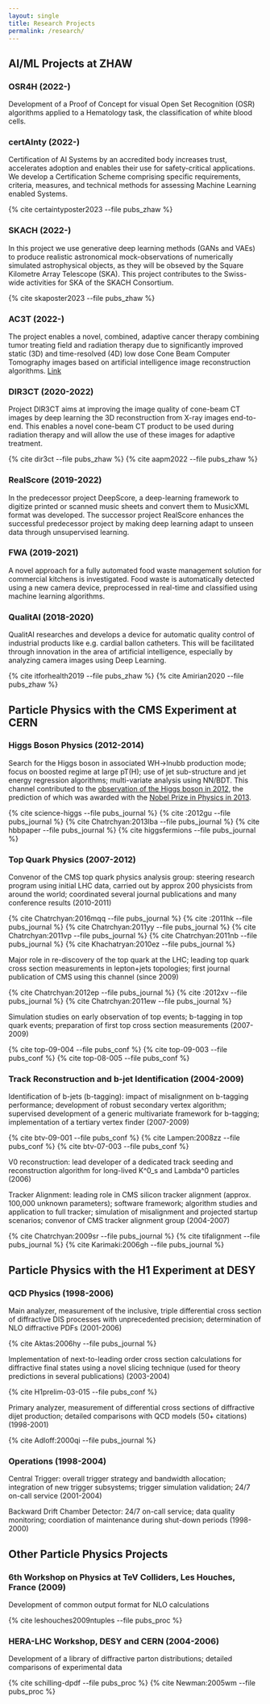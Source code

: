 ```yaml
---
layout: single
title: Research Projects
permalink: /research/
---
```



## AI/ML Projects at ZHAW

### OSR4H (2022-)

Development of a Proof of Concept for visual Open Set Recognition (OSR) algorithms applied to a Hematology task, the classification of white blood cells.

### certAInty (2022-)

Certification of AI Systems by an accredited body increases trust, accelerates adoption and enables their use for safety-critical applications. We develop a Certification Scheme comprising specific requirements, criteria, measures, and technical methods for assessing Machine Learning enabled Systems.

{% cite certaintyposter2023 --file pubs_zhaw %}

### SKACH (2022-)

In this project we use generative deep learning methods (GANs and VAEs) to produce realistic astronomical mock-observations of numerically simulated astrophysical objects, as they will be obseved by the Square Kilometre Array Telescope (SKA). This project contributes to the Swiss-wide activities for SKA of the SKACH Consortium.  

{% cite skaposter2023 --file pubs_zhaw %}

### AC3T (2022-)

The project enables a novel, combined, adaptive cancer therapy combining tumor treating field and radiation therapy due to significantly improved static (3D) and time-resolved (4D) low dose Cone Beam Computer Tomography images based on artificial intelligence image reconstruction algorithms. [Link](https://www.zhaw.ch/en/research/research-database/project-detailview/projektid/5134/)

### DIR3CT (2020-2022)

Project DIR3CT aims at improving the image quality of cone-beam CT images by deep learning the 3D reconstruction from X-ray images end-to-end. This enables a novel cone-beam CT product to be used during radiation therapy and will allow the use of these images for adaptive treatment.

{% cite dir3ct --file pubs_zhaw %}
{% cite aapm2022 --file pubs_zhaw %}

### RealScore (2019-2022)

In the predecessor project DeepScore, a deep-learning framework to digitize printed or scanned music sheets and convert them to MusicXML format was developed. The successor project RealScore enhances the successful predecessor project by making deep learning adapt to unseen data through unsupervised learning.

### FWA (2019-2021)

A novel approach for a fully automated food waste management solution for commercial kitchens is investigated. Food waste is automatically detected using a new camera device, preprocessed in real-time and classified using machine learning algorithms.

### QualitAI (2018-2020)

QualitAI researches and develops a device for automatic quality control of industrial products like e.g. cardial ballon catheters. This will be facilitated through innovation in the area of artificial intelligence, especially by analyzing camera images using  Deep Learning.

{% cite itforhealth2019 --file pubs_zhaw %}
{% cite Amirian2020 --file pubs_zhaw %}


## Particle Physics with the CMS Experiment at CERN


### Higgs Boson Physics (2012-2014)


Search for the Higgs boson in associated WH->lnubb production mode; focus on boosted regime at large pT(H); 
use of jet sub-structure and jet energy regression algorithms; multi-variate analysis using NN/BDT. This channel contributed to the
[observation of the Higgs boson in 2012](https://home.cern/science/physics/higgs-boson), the prediction of which was awarded with the [Nobel Prize in Physics in 2013](https://www.nobelprize.org/prizes/physics/2013/summary/).

{% cite science-higgs --file pubs_journal %}
{% cite :2012gu --file pubs_journal %}
{% cite Chatrchyan:2013lba  --file pubs_journal %}
{% cite hbbpaper --file pubs_journal %}
{% cite higgsfermions --file pubs_journal %}


### Top Quark Physics (2007-2012)


Convenor of the CMS top quark physics analysis group: steering research program using initial LHC data, carried out by approx 200 physicists from around the world; coordinated several journal publications and many conference results (2010-2011)

{% cite Chatrchyan:2016mqq --file pubs_journal %}
{% cite :2011hk --file pubs_journal %}
{% cite Chatrchyan:2011yy --file pubs_journal %}
{% cite Chatrchyan:2011vp --file pubs_journal %}
{% cite Chatrchyan:2011nb --file pubs_journal %}
{% cite Khachatryan:2010ez --file pubs_journal %}

Major role in re-discovery of the top quark at the LHC; leading top quark cross section measurements in lepton+jets topologies; first journal publication of CMS using this channel (since 2009)

{% cite Chatrchyan:2012ep --file pubs_journal %}
{% cite :2012xv --file pubs_journal %}
{% cite Chatrchyan:2011ew --file pubs_journal %}

Simulation studies on early observation of top events; b-tagging in top quark events; preparation of first top cross section measurements (2007-2009)

{% cite top-09-004 --file pubs_conf %}
{% cite top-09-003 --file pubs_conf %}
{% cite top-08-005 --file pubs_conf %}

### Track Reconstruction and b-jet Identification (2004-2009)


Identification of b-jets (b-tagging): impact of misalignment on b-tagging performance; development of robust secondary vertex algorithm; supervised development of a generic multivariate framework for b-tagging; implementation of a tertiary vertex finder (2007-2009)

{% cite btv-09-001 --file pubs_conf %}
{% cite Lampen:2008zz --file pubs_conf %}
{% cite btv-07-003 --file pubs_conf %}

V0 reconstruction: lead developer of a dedicated track seeding and reconstruction algorithm for long-lived K^0_s and Lambda^0 particles (2006)

Tracker Alignment: leading role in CMS silicon tracker alignment (approx. 100,000 unknown parameters); software framework; algorithm studies and application to full tracker; simulation of misalignment and projected startup scenarios; convenor of CMS tracker alignment group (2004-2007)

{% cite Chatrchyan:2009sr --file pubs_journal %}
{% cite tifalignment --file pubs_journal %}
{% cite Karimaki:2006gh --file pubs_journal %}

## Particle Physics with the H1 Experiment at DESY


### QCD Physics (1998-2006)
	

Main analyzer, measurement of the inclusive, triple differential cross section of diffractive DIS processes with unprecedented precision; determination of NLO diffractive PDFs (2001-2006)

{% cite Aktas:2006hy --file pubs_journal %}

Implementation of next-to-leading order cross section calculations for diffractive final states using a novel slicing technique (used for theory predictions in several publications) (2003-2004)

{% cite H1prelim-03-015 --file pubs_conf %}

Primary analyzer, measurement of differential cross sections of diffractive dijet production; detailed comparisons with QCD models (50+ citations) (1998-2001)

{% cite Adloff:2000qi --file pubs_journal %}

### Operations (1998-2004)


Central Trigger: overall trigger strategy and bandwidth allocation; integration of new trigger subsystems; trigger simulation validation; 24/7 on-call service (2001-2004)

Backward Drift Chamber Detector: 24/7 on-call service; data quality monitoring; coordiation of maintenance during shut-down periods (1998-2000)



## Other Particle Physics Projects

### 6th Workshop on Physics at TeV Colliders, Les Houches, France (2009)

Development of common output format for NLO calculations

{% cite leshouches2009ntuples --file pubs_proc %}

### HERA-LHC Workshop, DESY and CERN (2004-2006)

Development of a library of diffractive parton distributions; detailed comparisons of experimental data

{% cite schilling-dpdf --file pubs_proc %}
{% cite Newman:2005wm --file pubs_proc %}


